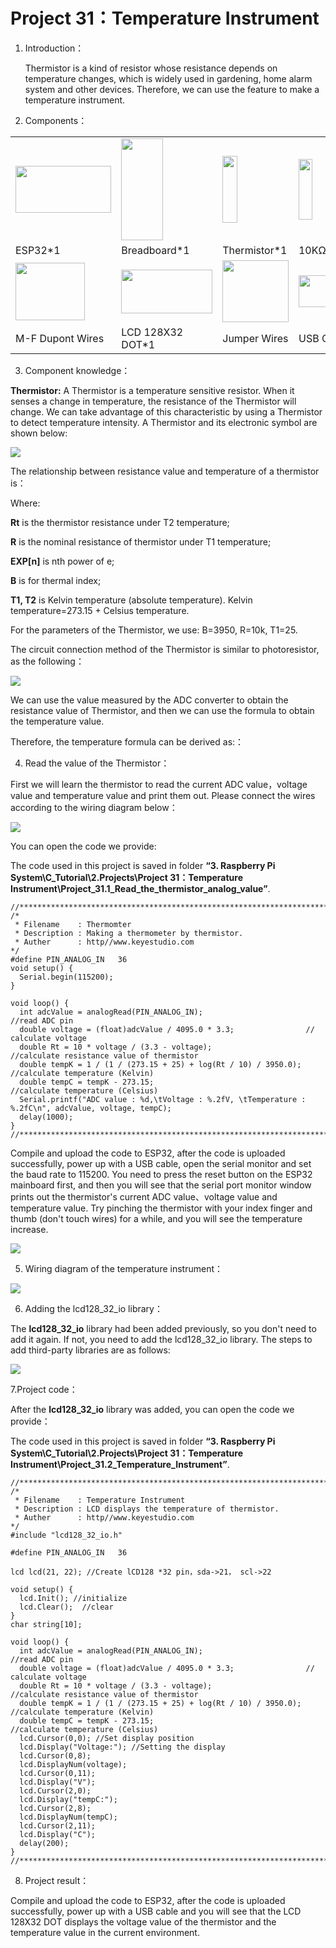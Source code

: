 # Project 31：Temperature Instrument

1.  Introduction：
    
    Thermistor is a kind of resistor whose resistance depends on
    temperature changes, which is widely used in gardening, home alarm
    system and other devices. Therefore, we can use the feature to make
    a temperature instrument.

2.  Components：

<table>
<tbody>
<tr class="odd">
<td><img src="https://raw.githubusercontent.com/keyestudio/KS5010-KS5010F-Keyestudio-ESP32-Learning-Kit-Ultimate-Edition-Raspberry-Pi/master/media/56053f7126905c6def63919c661d5c0a.jpeg" style="width:1.59722in;height:0.77986in" /></td>
<td><img src="https://raw.githubusercontent.com/keyestudio/KS5010-KS5010F-Keyestudio-ESP32-Learning-Kit-Ultimate-Edition-Raspberry-Pi/master/media/e380dd26e4825be9a768973802a55fe6.png" style="width:0.69306in;height:1.7in" /></td>
<td><img src="https://raw.githubusercontent.com/keyestudio/KS5010-KS5010F-Keyestudio-ESP32-Learning-Kit-Ultimate-Edition-Raspberry-Pi/master/media/b45bb81bb3763377c63accce606ac5f2.png" style="width:0.25in;height:1.11597in" /></td>
<td><img src="https://raw.githubusercontent.com/keyestudio/KS5010-KS5010F-Keyestudio-ESP32-Learning-Kit-Ultimate-Edition-Raspberry-Pi/master/media/b395b1cd2678f87b3a34dec15659efbc.png" style="width:0.22431in;height:1.00556in" /></td>
</tr>
<tr class="even">
<td>ESP32*1</td>
<td>Breadboard*1</td>
<td>Thermistor*1</td>
<td>10KΩResistor*1</td>
</tr>
<tr class="odd">
<td><img src="https://raw.githubusercontent.com/keyestudio/KS5010-KS5010F-Keyestudio-ESP32-Learning-Kit-Ultimate-Edition-Raspberry-Pi/master/media/74ca4fa6d49dbd04de6a603c6e55a9ee.png" style="width:1.15347in;height:0.9625in" /></td>
<td><img src="https://raw.githubusercontent.com/keyestudio/KS5010-KS5010F-Keyestudio-ESP32-Learning-Kit-Ultimate-Edition-Raspberry-Pi/master/media/9232141f8a3166a8a6cdd43b78edd4e3.png" style="width:1.52014in;height:0.73264in" /></td>
<td><img src="https://raw.githubusercontent.com/keyestudio/KS5010-KS5010F-Keyestudio-ESP32-Learning-Kit-Ultimate-Edition-Raspberry-Pi/master/media/e9a8d050105397bb183512fb4ffdd2f6.png" style="width:1.10139in;height:1.03472in" /></td>
<td><img src="https://raw.githubusercontent.com/keyestudio/KS5010-KS5010F-Keyestudio-ESP32-Learning-Kit-Ultimate-Edition-Raspberry-Pi/master/media/7dcbd02995be3c142b2f97df7f7c03ce.png" style="width:0.99028in;height:0.52986in" /></td>
</tr>
<tr class="even">
<td>M-F Dupont Wires</td>
<td>LCD 128X32 DOT*1</td>
<td>Jumper Wires</td>
<td>USB Cable*1</td>
</tr>
</tbody>
</table>

3.  Component knowledge：

**Thermistor:** A Thermistor is a temperature sensitive resistor. When
it senses a change in temperature, the resistance of the Thermistor will
change. We can take advantage of this characteristic by using a
Thermistor to detect temperature intensity. A Thermistor and its
electronic symbol are shown below:

![](/media/809b8634747fb295021f12e3b92b7894.png)

The relationship between resistance value and temperature of a
thermistor is：

Where:

**Rt** is the thermistor resistance under T2 temperature;

**R** is the nominal resistance of thermistor under T1 temperature;

**EXP\[n\]** is nth power of e;

**B** is for thermal index;

**T1, T2** is Kelvin temperature (absolute temperature). Kelvin
temperature=273.15 + Celsius temperature.

For the parameters of the Thermistor, we use: B=3950, R=10k, T1=25.

The circuit connection method of the Thermistor is similar to
photoresistor, as the following：

![](/media/b0f80e9bd350a8b7390a73756ac1ac8c.jpeg)

We can use the value measured by the ADC converter to obtain the
resistance value of Thermistor, and then we can use the formula to
obtain the temperature value.

Therefore, the temperature formula can be derived as:：

4.  Read the value of the Thermistor：

First we will learn the thermistor to read the current ADC value，voltage
value and temperature value and print them out. Please connect the wires
according to the wiring diagram below：

![](/media/806fd81bf8a761b4ae1a638489c426ce.png)

You can open the code we provide:

The code used in this project is saved in folder **“3. Raspberry Pi
System\\C\_Tutorial\\2.Projects\\Project 31：Temperature
Instrument\\Project\_31.1\_Read\_the\_thermistor\_analog\_value”**.

    //**********************************************************************************
    /*  
     * Filename    : Thermomter
     * Description : Making a thermometer by thermistor.
     * Auther      : http//www.keyestudio.com
    */
    #define PIN_ANALOG_IN   36
    void setup() {
      Serial.begin(115200);
    }
    
    void loop() {
      int adcValue = analogRead(PIN_ANALOG_IN);                       //read ADC pin
      double voltage = (float)adcValue / 4095.0 * 3.3;                // calculate voltage
      double Rt = 10 * voltage / (3.3 - voltage);                     //calculate resistance value of thermistor
      double tempK = 1 / (1 / (273.15 + 25) + log(Rt / 10) / 3950.0); //calculate temperature (Kelvin)
      double tempC = tempK - 273.15;                                  //calculate temperature (Celsius)
      Serial.printf("ADC value : %d,\tVoltage : %.2fV, \tTemperature : %.2fC\n", adcValue, voltage, tempC);
      delay(1000);
    }
    //**********************************************************************************


Compile and upload the code to ESP32, after the code is uploaded
successfully, power up with a USB cable, open the serial monitor and set
the baud rate to 115200. You need to press the reset button on the ESP32
mainboard first, and then you will see that the serial port monitor
window prints out the thermistor's current ADC value、voltage value and
temperature value. Try pinching the thermistor with your index finger
and thumb (don't touch wires) for a while, and you will see the
temperature increase.

![](/media/26637ed2225ebfea3b2562e6d7a46f92.png)

5.  Wiring diagram of the temperature instrument：

![](/media/5a437bfdcad012211e15cab54e35dad7.png)

6.  Adding the lcd128\_32\_io library：

The **lcd128\_32\_io** library had been added previously, so you don't
need to add it again. If not, you need to add the lcd128\_32\_io
library. The steps to add third-party libraries are as follows:

![](/media/54d09685220a554a7a4d1fd09529d38b.png)

7.Project code：

After the **lcd128\_32\_io** library was added, you can open the code we
provide：

The code used in this project is saved in folder **“3. Raspberry Pi
System\\C\_Tutorial\\2.Projects\\Project 31：Temperature
Instrument\\Project\_31.2\_Temperature\_Instrument”**.

    //**********************************************************************************
    /*  
     * Filename    : Temperature Instrument
     * Description : LCD displays the temperature of thermistor.
     * Auther      : http//www.keyestudio.com
    */
    #include "lcd128_32_io.h"
    
    #define PIN_ANALOG_IN   36
    
    lcd lcd(21, 22); //Create lCD128 *32 pin，sda->21， scl->22
    
    void setup() {
      lcd.Init(); //initialize
      lcd.Clear();  //clear
    }
    char string[10];
    
    void loop() {
      int adcValue = analogRead(PIN_ANALOG_IN);                       //read ADC pin
      double voltage = (float)adcValue / 4095.0 * 3.3;                // calculate voltage
      double Rt = 10 * voltage / (3.3 - voltage);                     //calculate resistance value of thermistor
      double tempK = 1 / (1 / (273.15 + 25) + log(Rt / 10) / 3950.0); //calculate temperature (Kelvin)
      double tempC = tempK - 273.15;                                  //calculate temperature (Celsius)
      lcd.Cursor(0,0); //Set display position
      lcd.Display("Voltage:"); //Setting the display
      lcd.Cursor(0,8);
      lcd.DisplayNum(voltage);
      lcd.Cursor(0,11);
      lcd.Display("V");
      lcd.Cursor(2,0); 
      lcd.Display("tempC:");
      lcd.Cursor(2,8);
      lcd.DisplayNum(tempC);
      lcd.Cursor(2,11);
      lcd.Display("C");
      delay(200);
    }
    //**********************************************************************************


8.  Project result：

Compile and upload the code to ESP32, after the code is uploaded
successfully, power up with a USB cable and you will see that the LCD
128X32 DOT displays the voltage value of the thermistor and the
temperature value in the current environment.

